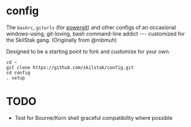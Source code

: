 config
======

The `bashrc`, `giturls` (for [powergit][]) and other configs of an
occasional windows-using, git-loving, bash command-line addict ---
customized for the SkilStak gang. (Originally from @robmuh)

Designed to be a starting point to fork and customize for your own.

  ```
  cd ~
  git clone https://github.com/skilstak/config.git
  cd config
  . setup

  ```

TODO
====

* Test for Bourne/Korn shell graceful compatibility where possible

[powergit]: http://github.com/skilstak/powergit
